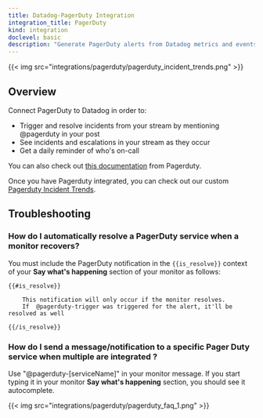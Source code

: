 ```yaml
---
title: Datadog-PagerDuty Integration
integration_title: PagerDuty
kind: integration
doclevel: basic
description: "Generate PagerDuty alerts from Datadog metrics and events."
---
```


{{< img src="integrations/pagerduty/pagerduty_incident_trends.png" >}}

## Overview

Connect PagerDuty to Datadog in order to:

  * Trigger and resolve incidents from your stream by mentioning @pagerduty in your post
  * See incidents and escalations in your stream as they occur
  * Get a daily reminder of who's on-call

You can also check out [this documentation][1] from Pagerduty.

Once you have Pagerduty integrated, you can check out our custom [Pagerduty Incident Trends][2].

## Troubleshooting
### How do I automatically resolve a PagerDuty service when a monitor recovers?

You must include the PagerDuty notification in the `{{is_resolve}}` context of your **Say what's happening** section of your monitor as follows:
```
{{#is_resolve}} 

    This notification will only occur if the monitor resolves. 
    If  @pagerduty-trigger was triggered for the alert, it'll be resolved as well 

{{/is_resolve}}
```
   [1]: http://www.pagerduty.com/docs/guides/datadog-integration-guide/
   [2]: https://app.datadoghq.com/report/pagerduty

### How do I send a message/notification to a specific Pager Duty service when multiple are integrated ?

Use "@pagerduty-[serviceName]" in your monitor message. If you start typing it in your monitor **Say what's happening** section, you should see it autocomplete. 

{{< img src="integrations/pagerduty/pagerduty_faq_1.png" >}}